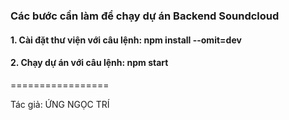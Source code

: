 ### Các bước cần làm để chạy dự án Backend Soundcloud

#### 1. Cài đặt thư viện với câu lệnh: npm install --omit=dev

#### 2. Chạy dự án với câu lệnh: npm start

=================

Tác giả: ỨNG NGỌC TRÍ
